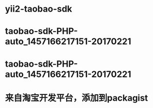 # yii2-taobao-sdk
# taobao-sdk-PHP-auto_1457166217151-20170221

# taobao-sdk-PHP-auto_1457166217151-20170221

# 来自淘宝开发平台，添加到packagist